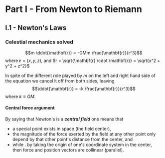# Part I - From Newton to Riemann
## I.1 - Newton's Laws
### Celestial mechanics solved

$$m \ddot{\mathbf{r}} = -GMm \frac{\mathbf{r}}{r^3}$$ where $\mathbf{r} = (x, y, z)$, and $r = \sqrt{\mathbf{r} \cdot \mathbf{r}} = \sqrt{x^2 + y^2 + z^2}$

In spite of the different role played by $m$ on the left and right hand side of the equation we cancel it off from both sides, leaving
$$\ddot{\mathbf{r}} = -k \frac{\mathbf{r}}{r^3}$$ where $k \equiv GM$. 

#### Central force argument
By saying that Newton's is a ***central field***  one means that 

 - a special point exists in space (the field center),
 - the magnitude of the force exerted by the field at any other point only depend by that other point's distance from the center, and 
 - while . by taking the origin of one's coordinate system in the center, then force and position vectors are collinear (parallel). 




<!--stackedit_data:
eyJoaXN0b3J5IjpbMTIyODU4NTgxOV19
-->